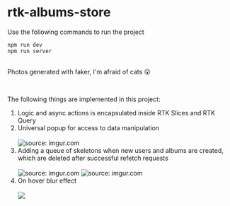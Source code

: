 # rtk-albums-store

<div>
  <p>Use the following commands to run the project</p>
  <code>npm run dev</code><br>
  <code>npm run server</code>
</div>

<br>
<p>
Photos generated with faker, I'm afraid of cats 😲</p>

<br>
<p>The following things are implemented in this project:</p>
<ol>
  <li>Logic and async actions is encapsulated inside RTK Slices and RTK Query</li>
  <li>Universal popup for access to data manipulation</li>
  <br>
  <img src="https://imgur.com/6RL5Y5Y.png" title="source: imgur.com" />
  <br>
  <li>Adding a queue of skeletons when new users and albums are created, which are deleted after successful refetch requests
  </li>
  <br>
  <img src="https://i.imgur.com/xV7lxkc.png" title="source: imgur.com" />
  <img src="https://imgur.com/SMfzhAV.png" title="source: imgur.com" />
  <br>
  <li>On hover blur effect</li>
  <br>
  <img src="https://imgur.com/8nZjCei.png" />
</ol>
